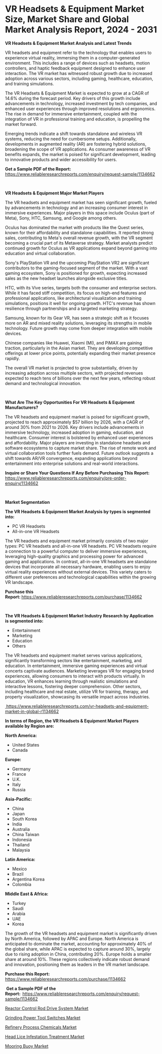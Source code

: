 <p><h1>VR Headsets & Equipment Market Size, Market Share and Global Market Analysis Report, 2024 - 2031</h1></p><p><strong>VR Headsets & Equipment Market Analysis and Latest Trends</strong></p>
<p><p>VR headsets and equipment refer to the technology that enables users to experience virtual reality, immersing them in a computer-generated environment. This includes a range of devices such as headsets, motion controllers, and haptic feedback equipment designed to enhance user interaction. The VR market has witnessed robust growth due to increased adoption across various sectors, including gaming, healthcare, education, and training simulations.</p><p>The VR Headsets & Equipment Market is expected to grow at a CAGR of 14.6% during the forecast period. Key drivers of this growth include advancements in technology, increased investment by tech companies, and enhanced user experiences through improved resolutions and ergonomics. The rise in demand for immersive entertainment, coupled with the integration of VR in professional training and education, is propelling the market forward.</p><p>Emerging trends indicate a shift towards standalone and wireless VR systems, reducing the need for cumbersome setups. Additionally, developments in augmented reality (AR) are fostering hybrid solutions, broadening the scope of VR applications. As consumer awareness of VR benefits expands, the market is poised for significant development, leading to innovative products and wider accessibility for users.</p></p>
<p><strong>Get a Sample PDF of the Report:&nbsp;</strong> <a href="https://www.reliableresearchreports.com/enquiry/request-sample/1134662?utm_campaign=5&utm_medium=2&utm_source=Github&utm_content=ia&utm_term=08102024&utm_id=vr-headsets-equipment">https://www.reliableresearchreports.com/enquiry/request-sample/1134662</a></p>
<p>&nbsp;</p>
<p><strong>VR Headsets & Equipment Major Market Players</strong></p>
<p><p>The VR headsets and equipment market has seen significant growth, fueled by advancements in technology and an increasing consumer interest in immersive experiences. Major players in this space include Oculus (part of Meta), Sony, HTC, Samsung, and Google among others.</p><p>Oculus has dominated the market with products like the Quest series, known for their affordability and standalone capabilities. It reported strong sales, contributing to Meta's overall revenue growth, with the VR segment becoming a crucial part of its Metaverse strategy. Market analysts predict continued growth for Oculus as VR applications expand beyond gaming into education and virtual collaboration.</p><p>Sony's PlayStation VR and the upcoming PlayStation VR2 are significant contributors to the gaming-focused segment of the market. With a vast gaming ecosystem, Sony is positioned for growth, expecting increased sales as the new headset launches alongside exclusive titles.</p><p>HTC, with its Vive series, targets both the consumer and enterprise sectors. While it has faced stiff competition, its focus on high-end features and professional applications, like architectural visualization and training simulations, positions it well for ongoing growth. HTC's revenue has shown resilience through partnerships and a targeted marketing strategy.</p><p>Samsung, known for its Gear VR, has seen a strategic shift as it focuses more on AR and mixed reality solutions, leveraging its strengths in mobile technology. Future growth may come from deeper integration with mobile devices.</p><p>Chinese companies like Huawei, Xiaomi (MI), and PiMAX are gaining traction, particularly in the Asian market. They are developing competitive offerings at lower price points, potentially expanding their market presence rapidly.</p><p>The overall VR market is projected to grow substantially, driven by increasing adoption across multiple sectors, with projected revenues expected to reach tens of billions over the next few years, reflecting robust demand and technological innovation.</p></p>
<p>&nbsp;</p>
<p><strong>What Are The Key Opportunities For VR Headsets & Equipment Manufacturers?</strong></p>
<p><p>The VR headsets and equipment market is poised for significant growth, projected to reach approximately $57 billion by 2026, with a CAGR of around 30% from 2021 to 2026. Key drivers include advancements in immersive technology, increased adoption in gaming, education, and healthcare. Consumer interest is bolstered by enhanced user experiences and affordability. Major players are investing in standalone headsets and software ecosystems to capture market share. The rise of remote work and virtual collaboration tools further fuels demand. Future outlook suggests a shift towards AR/VR convergence, expanding applications beyond entertainment into enterprise solutions and real-world interactions.</p></p>
<p><strong>Inquire or Share Your Questions If Any Before Purchasing This Report:</strong> <a href="https://www.reliableresearchreports.com/enquiry/pre-order-enquiry/1134662?utm_campaign=5&utm_medium=2&utm_source=Github&utm_content=ia&utm_term=08102024&utm_id=vr-headsets-equipment">https://www.reliableresearchreports.com/enquiry/pre-order-enquiry/1134662</a></p>
<p>&nbsp;</p>
<p><strong>Market Segmentation</strong></p>
<p><strong>The VR Headsets & Equipment Market Analysis by types is segmented into:</strong></p>
<p><ul><li>PC VR Headsets</li><li>All-in-one VR Headsets</li></ul></p>
<p><p>The VR headsets and equipment market primarily consists of two major types: PC VR headsets and all-in-one VR headsets. PC VR headsets require a connection to a powerful computer to deliver immersive experiences, leveraging high-quality graphics and processing power for advanced gaming and applications. In contrast, all-in-one VR headsets are standalone devices that incorporate all necessary hardware, enabling users to enjoy virtual reality experiences without external devices. This variety caters to different user preferences and technological capabilities within the growing VR landscape.</p></p>
<p><strong>Purchase this Report:&nbsp;</strong><a href="https://www.reliableresearchreports.com/purchase/1134662?utm_campaign=5&utm_medium=2&utm_source=Github&utm_content=ia&utm_term=08102024&utm_id=vr-headsets-equipment">https://www.reliableresearchreports.com/purchase/1134662</a></p>
<p>&nbsp;</p>
<p><strong>The VR Headsets & Equipment Market Industry Research by Application is segmented into:</strong></p>
<p><ul><li>Entertainment</li><li>Marketing</li><li>Education</li><li>Others</li></ul></p>
<p><p>The VR headsets and equipment market serves various applications, significantly transforming sectors like entertainment, marketing, and education. In entertainment, immersive gaming experiences and virtual concerts captivate audiences. Marketing leverages VR for engaging brand experiences, allowing consumers to interact with products virtually. In education, VR enhances learning through realistic simulations and interactive lessons, fostering deeper comprehension. Other sectors, including healthcare and real estate, utilize VR for training, therapy, and property visualization, showcasing its versatile impact across industries.</p></p>
<p><a href="https://www.reliableresearchreports.com/vr-headsets-and-equipment-market-in-global-r1134662?utm_campaign=5&utm_medium=2&utm_source=Github&utm_content=ia&utm_term=08102024&utm_id=vr-headsets-equipment">&nbsp;https://www.reliableresearchreports.com/vr-headsets-and-equipment-market-in-global-r1134662</a></p>
<p><strong>In terms of Region, the VR Headsets & Equipment Market Players available by Region are:</strong></p>
<p>
    <p> <strong> North America: </strong>
        <ul>
            <li>United States</li>
            <li>Canada</li>
        </ul>
        </p> 
    <p> <strong> Europe: </strong>
        <ul>
            <li>Germany</li>
            <li>France</li>
            <li>U.K.</li>
            <li>Italy</li>
            <li>Russia</li>
        </ul>
        </p> 
    <p> <strong> Asia-Pacific: </strong>
        <ul>
            <li>China</li>
            <li>Japan</li>
            <li>South Korea</li>
            <li>India</li>
            <li>Australia</li>
            <li>China Taiwan</li>
            <li>Indonesia</li>
            <li>Thailand</li>
            <li>Malaysia</li>
        </ul>
        </p> 
    <p> <strong> Latin America: </strong>
        <ul>
            <li>Mexico</li>
            <li>Brazil</li>
            <li>Argentina Korea</li>
            <li>Colombia</li>
        </ul>
        </p> 
    <p> <strong> Middle East & Africa: </strong>
        <ul>
            <li>Turkey</li>
            <li>Saudi</li>
            <li>Arabia</li>
            <li>UAE</li>
            <li>Korea</li>
        </ul>
    </p>
    </p>
<p><p>The growth of the VR headsets and equipment market is significantly driven by North America, followed by APAC and Europe. North America is anticipated to dominate the market, accounting for approximately 40% of the global share, while APAC is expected to capture around 30%, largely due to rising adoption in China, contributing 20%. Europe holds a smaller share at around 10%. These regions collectively indicate robust demand and innovation, positioning them as leaders in the VR market landscape.</p></p>
<p><strong>Purchase this Report: </strong><a href="https://www.reliableresearchreports.com/purchase/1134662?utm_campaign=5&utm_medium=2&utm_source=Github&utm_content=ia&utm_term=08102024&utm_id=vr-headsets-equipment">https://www.reliableresearchreports.com/purchase/1134662</a></p>
<p>&nbsp;<strong>Get a Sample PDF of the Report:&nbsp;&nbsp;</strong><a href="https://www.reliableresearchreports.com/enquiry/request-sample/1134662?utm_campaign=5&utm_medium=2&utm_source=Github&utm_content=ia&utm_term=08102024&utm_id=vr-headsets-equipment">https://www.reliableresearchreports.com/enquiry/request-sample/1134662</a></p>
<p><strong></strong></p>
<p><p><a href="https://issuu.com/reportprime-2/docs/reactor-control-rod-drive-system-ma_8e43e9a29031fe?utm_campaign=5&utm_medium=2&utm_source=Github&utm_content=ia&utm_term=08102024&utm_id=vr-headsets-equipment">Reactor Control Rod Drive System Market</a></p><p><a href="https://issuu.com/reportprime-2/docs/grinding-power-tool-switches-market_91d1e87d9eb747?utm_campaign=5&utm_medium=2&utm_source=Github&utm_content=ia&utm_term=08102024&utm_id=vr-headsets-equipment">Grinding Power Tool Switches Market</a></p><p><a href="https://medium.com/@gencimyftiu1904/refinery-process-chemicals-market-trends-and-insights-market-type-and-market-application-analysis-9c5a345bf48f?utm_campaign=5&utm_medium=2&utm_source=Github&utm_content=ia&utm_term=08102024&utm_id=vr-headsets-equipment">Refinery Process Chemicals Market</a></p><p><a href="https://www.linkedin.com/pulse/global-head-lice-infestation-treatment-market-trends-innovations-14yvf?utm_campaign=5&utm_medium=2&utm_source=Github&utm_content=ia&utm_term=08102024&utm_id=vr-headsets-equipment">Head Lice Infestation Treatment Market</a></p><p><a href="https://www.linkedin.com/pulse/mooring-buoy-momentum-charting-112-cagr-path-2024-2031-resarch-mint-5cvoe?utm_campaign=5&utm_medium=2&utm_source=Github&utm_content=ia&utm_term=08102024&utm_id=vr-headsets-equipment">Mooring Buoy Market</a></p></p>